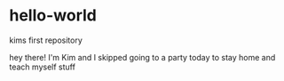 # hello-world
kims first repository

hey there!
I'm Kim and I skipped going to a party today to stay home and teach myself stuff
